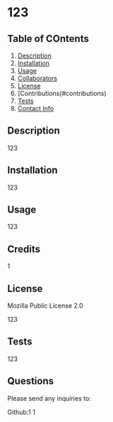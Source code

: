 # 123

## Table of COntents
1. [Description](#description)
2. [Installation](#installation)
3. [Usage](#usage)
4. [Collaborators](#collaborators)
5. [License](#license)
6. [Contributions(#contributions)
7. [Tests](#tests)
8. [Contact Info](#contact)

  
## Description <a name="description"><a/>

123

## Installation <a name="installation"><a/>

 123

## Usage <a name="usage"><a/>

123

## Credits <a name="collaborators"><a/>

1

## License <a name="license"><a/>

Mozilla Public License 2.0

123

## Tests <a name="tests"><a/>

123

## Questions <a name="contact"><a/>

Please send any inquiries to:

Github:1
1
